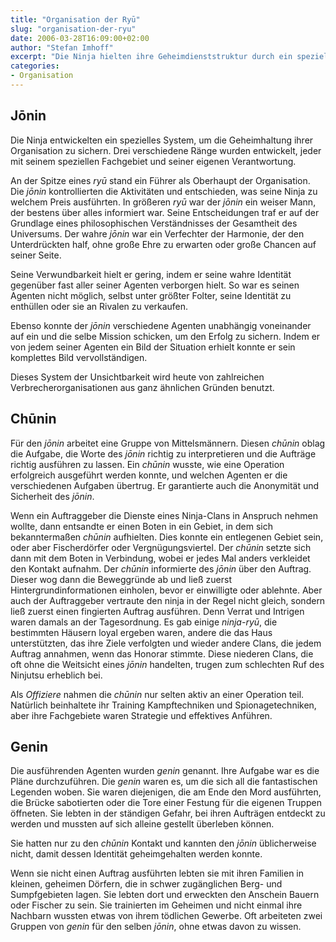 ```yaml
---
title: "Organisation der Ryū"
slug: "organisation-der-ryu"
date: 2006-03-28T16:09:00+02:00
author: "Stefan Imhoff"
excerpt: "Die Ninja hielten ihre Geheimdienststruktur durch ein spezielles Rangsystem von Anführern, Mittelmännern und ausführenden Agenten vor Verrat sicher. Die ausübenden Agenten kannten ihre Auftraggeber im besten Fall nicht einmal, und konnten so auch nichts über sie preisgeben."
categories:
- Organisation
---
```


## Jōnin

Die Ninja entwickelten ein spezielles System, um die Geheimhaltung ihrer Organisation zu sichern. Drei verschiedene Ränge wurden entwickelt, jeder mit seinem speziellen Fachgebiet und seiner eigenen Verantwortung.

An der Spitze eines *ryū* stand ein Führer als Oberhaupt der Organisation. Die *jōnin* kontrollierten die Aktivitäten und entschieden, was seine Ninja zu welchem Preis ausführten. In größeren *ryū* war der *jōnin* ein weiser Mann, der bestens über alles informiert war. Seine Entscheidungen traf er auf der Grundlage eines philosophischen Verständnisses der Gesamtheit des Universums. Der wahre *jōnin* war ein Verfechter der Harmonie, der den Unterdrückten half, ohne große Ehre zu erwarten oder große Chancen auf seiner Seite.

Seine Verwundbarkeit hielt er gering, indem er seine wahre Identität gegenüber fast aller seiner Agenten verborgen hielt. So war es seinen Agenten nicht möglich, selbst unter größter Folter, seine Identität zu enthüllen oder sie an Rivalen zu verkaufen.

Ebenso konnte der *jōnin* verschiedene Agenten unabhängig voneinander auf ein und die selbe Mission schicken, um den Erfolg zu sichern. Indem er von jedem seiner Agenten ein Bild der Situation erhielt konnte er sein komplettes Bild vervollständigen.

Dieses System der Unsichtbarkeit wird heute von zahlreichen Verbrecherorganisationen aus ganz ähnlichen Gründen benutzt.


## Chūnin

Für den *jōnin* arbeitet eine Gruppe von Mittelsmännern. Diesen *chūnin* oblag die Aufgabe, die Worte des *jōnin* richtig zu interpretieren und die Aufträge richtig ausführen zu lassen. Ein *chūnin* wusste, wie eine Operation erfolgreich ausgeführt werden konnte, und welchen Agenten er die verschiedenen Aufgaben übertrug. Er garantierte auch die Anonymität und Sicherheit des *jōnin*.

Wenn ein Auftraggeber die Dienste eines Ninja-Clans in Anspruch nehmen wollte, dann entsandte er einen Boten in ein Gebiet, in dem sich bekanntermaßen *chūnin* aufhielten. Dies konnte ein entlegenen Gebiet sein, oder aber Fischerdörfer oder Vergnügungsviertel. Der *chūnin* setzte sich dann mit dem Boten in Verbindung, wobei er jedes Mal anders verkleidet den Kontakt aufnahm. Der *chūnin* informierte des *jōnin* über den Auftrag. Dieser wog dann die Beweggründe ab und ließ zuerst Hintergrundinformationen einholen, bevor er einwilligte oder ablehnte. Aber auch der Auftraggeber vertraute den ninja in der Regel nicht gleich, sondern ließ zuerst einen fingierten Auftrag ausführen. Denn Verrat und Intrigen waren damals an der Tagesordnung. Es gab einige *ninja-ryū*, die bestimmten Häusern loyal ergeben waren, andere die das Haus unterstützten, das ihre Ziele verfolgten und wieder andere Clans, die jedem Auftrag annahmen, wenn das Honorar stimmte. Diese niederen Clans, die oft ohne die Weitsicht eines *jōnin* handelten, trugen zum schlechten Ruf des Ninjutsu erheblich bei.

Als *Offiziere* nahmen die *chūnin* nur selten aktiv an einer Operation teil. Natürlich beinhaltete ihr Training Kampftechniken und Spionagetechniken, aber ihre Fachgebiete waren Strategie und effektives Anführen.


## Genin

Die ausführenden Agenten wurden *genin* genannt. Ihre Aufgabe war es die Pläne durchzuführen. Die *genin* waren es, um die sich all die fantastischen Legenden woben. Sie waren diejenigen, die am Ende den Mord ausführten, die Brücke sabotierten oder die Tore einer Festung für die eigenen Truppen öffneten. Sie lebten in der ständigen Gefahr, bei ihren Aufträgen entdeckt zu werden und mussten auf sich alleine gestellt überleben können.

Sie hatten nur zu den *chūnin* Kontakt und kannten den *jōnin* üblicherweise nicht, damit dessen Identität geheimgehalten werden konnte.

Wenn sie nicht einen Auftrag ausführten lebten sie mit ihren Familien in kleinen, geheimen Dörfern, die in schwer zugänglichen Berg- und Sumpfgebieten lagen. Sie lebten dort und erweckten den Anschein Bauern oder Fischer zu sein. Sie trainierten im Geheimen und nicht einmal ihre Nachbarn wussten etwas von ihrem tödlichen Gewerbe. Oft arbeiteten zwei Gruppen von *genin* für den selben *jōnin*, ohne etwas davon zu wissen.
